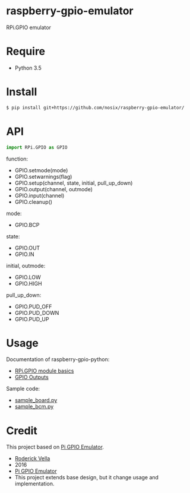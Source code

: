 # raspberry-gpio-emulator

RPi.GPIO emulator

# Require

- Python 3.5

# Install

```bash
$ pip install git+https://github.com/nosix/raspberry-gpio-emulator/
```

# API

```python
import RPi.GPIO as GPIO
```

function:
- GPIO.setmode(mode)
- GPIO.setwarnings(flag)
- GPIO.setup(channel, state, initial, pull_up_down)
- GPIO.output(channel, outmode)
- GPIO.input(channel)
- GPIO.cleanup()

mode:
- GPIO.BCP

state:
- GPIO.OUT
- GPIO.IN

initial, outmode:
- GPIO.LOW
- GPIO.HIGH

pull_up_down:
- GPIO.PUD_OFF
- GPIO.PUD_DOWN
- GPIO.PUD_UP

# Usage

Documentation of raspberry-gpio-python:
- [RPi.GPIO module basics](https://sourceforge.net/p/raspberry-gpio-python/wiki/BasicUsage/)
- [GPIO Outputs](https://sourceforge.net/p/raspberry-gpio-python/wiki/Outputs/)

Sample code:
- [sample_board.py](https://github.com/nosix/raspberry-gpio-emulator/blob/master/sample_board.py)
- [sample_bcm.py](https://github.com/nosix/raspberry-gpio-emulator/blob/master/sample_bcm.py)

# Credit

This project based on [Pi GPIO Emulator](https://sourceforge.net/projects/pi-gpio-emulator/).

- [Roderick Vella](https://roderickvella.wordpress.com/2016/06/28/raspberry-pi-gpio-emulator/)
- 2016
- [Pi GPIO Emulator](https://sourceforge.net/projects/pi-gpio-emulator/)
- This project extends base design, but it change usage and implementation.
